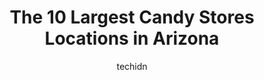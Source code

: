 ---
layout: ampstory
image: https://i0.wp.com/paketmu.com/wp-content/uploads/2023/06/my-fav-candy-store-0-in-arizona-1686366793.jpeg?resize=640,853
author: techidn
featured: false
description: Explore the diverse Candy Store scene in Arizona, home to an incredible selection of 10 establishments catering to every taste. Whether youre in search of iconic favorites or undiscovered t
title: The 10 Largest Candy Stores Locations in Arizona
cover:
   title: The 10 Largest Candy Stores Locations in Arizona
   subtitle: RICKPATE
   background: https://paketmu.com/wp-content/uploads/2023/06/my-fav-candy-store-0-in-arizona-1686366793.jpeg

pages: 
 - layout: thirds
   top: <h1>#1 Dulceria La Bonita Wholesale</h1>
   bottom: "<p>Would be our go to spot for candyX Practically getting kicked out while shopping close to closing time on my last visit there . They told me to pre order via phone so I d</p>"
   background: https://paketmu.com/wp-content/uploads/2023/06/my-fav-candy-store-1-in-arizona-1686366794.jpeg
   backgroundblur: true
 - layout: thirds
   top: <h1>#2 Sweeties Candy of Arizona</h1>
   bottom: "<p>This store is in the shopping center on the southwest corner of Alma School and Warner (near Big Lots). There are big candy logos on the front of the building to help you</p>"
   background: https://paketmu.com/wp-content/uploads/2023/06/my-fav-candy-store-2-in-arizona-1686366795.jpeg
   cta:
      link: https://paketmu.com/the-10-largest-candy-stores-locations-in-arizona/
      text: The 10 Largest Candy Stores Locations in Arizona
 - layout: thirds
   top: <h1>#3 Sees Candies Quantity Discount</h1>
   bottom: "<p>This is by far the best tasting candy Ive ever had! But not only that, Melissa offered friendly advice while I was picking out my favorites making it a great experience </p>"
   background: https://paketmu.com/wp-content/uploads/2023/06/my-fav-candy-store-3-in-arizona-1686366797.jpeg
   cta:
      link: https://paketmu.com/the-10-largest-candy-stores-locations-in-arizona/
      text: The 10 Largest Candy Stores Locations in Arizona
 - layout: thirds
   top: <h1>#4 ITSUGAR Tempe</h1>
   bottom: "<p>2000 E Rio Salado Pkwy #1072, Tempe, AZ 85281, United States</p>"
   background: https://images.unsplash.com/photo-1557672172-298e090bd0f1?ixlib=rb-4.0.3&ixid=MnwxMjA3fDB8MHxwaG90by1wYWdlfHx8fGVufDB8fHx8&auto=format&fit=crop&w=640&h=853&q=80
   cta:
      link: https://paketmu.com/the-10-largest-candy-stores-locations-in-arizona/
      text: The 10 Largest Candy Stores Locations in Arizona
 - layout: thirds
   top: <h1>#5 Sweet Shoppe Candy Store</h1>
   bottom: "<p>15 E Aspen Ave, Flagstaff, AZ 86001, United States</p>"
   background: https://images.unsplash.com/photo-1553949345-eb786bb3f7ba?ixlib=rb-4.0.3&ixid=MnwxMjA3fDB8MHxwaG90by1wYWdlfHx8fGVufDB8fHx8&auto=format&fit=crop&w=640&h=853&q=80
   cta:
      link: https://paketmu.com/the-10-largest-candy-stores-locations-in-arizona/
      text: The 10 Largest Candy Stores Locations in Arizona
 - layout: thirds
   top: <h1>#6 Candy and Chocolate company</h1>
   bottom: "<p>702 W Dunlap Ave, Phoenix, AZ 85021, United States</p>"
   background: https://images.unsplash.com/photo-1462556791646-c201b8241a94?ixlib=rb-4.0.3&ixid=MnwxMjA3fDB8MHxwaG90by1wYWdlfHx8fGVufDB8fHx8&auto=format&fit=crop&w=640&h=853&q=80
   cta:
      link: https://paketmu.com/the-10-largest-candy-stores-locations-in-arizona/
      text: The 10 Largest Candy Stores Locations in Arizona
 - layout: thirds
   top: <h1>#7 Sees Candies</h1>
   bottom: "<p>4576 E Cactus Rd, Phoenix, AZ 85032, United States</p>"
   background: https://images.unsplash.com/photo-1540457036297-448b6b99e91c?ixlib=rb-4.0.3&ixid=MnwxMjA3fDB8MHxwaG90by1wYWdlfHx8fGVufDB8fHx8&auto=format&fit=crop&w=640&h=853&q=80
   cta:
      link: https://paketmu.com/the-10-largest-candy-stores-locations-in-arizona/
      text: The 10 Largest Candy Stores Locations in Arizona
 - layout: thirds
   middle: Continue reading...
   background: https://images.unsplash.com/photo-1524169358666-79f22534bc6e?ixlib=rb-4.0.3&ixid=MnwxMjA3fDB8MHxwaG90by1wYWdlfHx8fGVufDB8fHx8&auto=format&fit=crop&w=640&h=853&q=80
   cta:
      link: https://paketmu.com/the-10-largest-candy-stores-locations-in-arizona/
      text: The 10 Largest Candy Stores Locations in Arizona
      
---